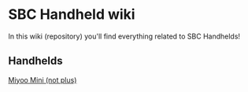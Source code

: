# SBC Handheld wiki

In this wiki (repository) you'll find everything related to SBC Handhelds!

## Handhelds

[Miyoo Mini (not plus)](miyoo-mini-not-plus.md)
